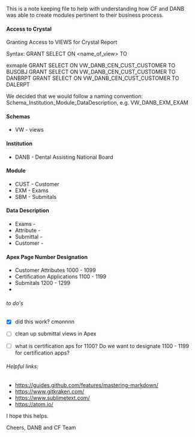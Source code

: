 This is a note keeping file to help with understanding how CF and DANB was able to create modules pertinent to their business process.


#### Access to Crystal 

Granting Access to VIEWS for Crystal Report 

Syntax: 
GRANT SELECT ON <name_of_view> TO <user>

exmaple
GRANT SELECT ON VW_DANB_CEN_CUST_CUSTOMER TO BUSOBJ
GRANT SELECT ON VW_DANB_CEN_CUST_CUSTOMER TO DANBRPT
GRANT SELECT ON VW_DANB_CEN_CUST_CUSTOMER TO DALERPT


We decided that we would follow a naming convention: Schema_Institution_Module_DataDescription, e.g. VW_DANB_EXM_EXAM


#### Schemas
- VW - views




#### Institution
- DANB - Dental Assisting National Board



#### Module
- CUST - Customer
- EXM - Exams
- SBM - Submitals


#### Data Description
- Exams -
- Attribute -
- Submittal -
- Customer -


#### Apex Page Number Designation
 - Customer Attributes 1000 - 1099
 - Certification Applications 1100 - 1199
 - Submitals 1200 - 1299
 -



###### to do's
- [x] did this work? cmonnnn
- [ ] clean up submittal views in Apex
- [ ] what is certification aps for 1100? Do we want to designate 1100 - 1199 for certification apps?


###### Helpful links:
- https://guides.github.com/features/mastering-markdown/
- https://www.gitkraken.com/
- https://www.sublimetext.com/
- https://atom.io/




I hope this helps.

Cheers,
DANB and CF Team
